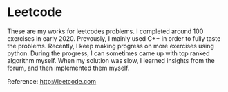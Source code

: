 # Leetcode

These are my works for leetcodes problems. I completed around 100 exercises in early 2020. Prevously, I mainly used C++ in order to fully taste the problems. Recently, I keep making progress on more exercises using python. During the progress, I can sometimes came up with top ranked algorithm myself. When my solution was slow, I learned insights from the forum, and then implemented them myself.

Reference: http://leetcode.com
